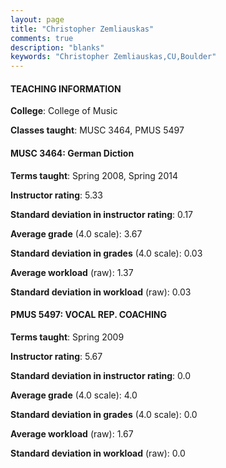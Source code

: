 ```yaml
---
layout: page
title: "Christopher Zemliauskas" 
comments: true
description: "blanks"
keywords: "Christopher Zemliauskas,CU,Boulder"
---
```

<head>
<script src="https://ajax.googleapis.com/ajax/libs/jquery/2.1.3/jquery.min.js"></script>
<script src="https://dl.dropboxusercontent.com/s/pc42nxpaw1ea4o9/highcharts.js?dl=0"></script>
<!-- <script src="../assets/js/highcharts.js"></script> -->
<style type="text/css">@font-face {
	font-family: "Bebas Neue";
	src: url(https://www.filehosting.org/file/details/544349/BebasNeue Regular.otf) format("opentype");
	}
	h1.Bebas { 
		font-family: "Bebas Neue", Verdana, Tahoma;
	}
</style>
</head>
	   
#### TEACHING INFORMATION

**College**: College of Music

**Classes taught**: MUSC 3464, PMUS 5497

#### MUSC 3464: German Diction

**Terms taught**: Spring 2008, Spring 2014

**Instructor rating**: 5.33

**Standard deviation in instructor rating**: 0.17

**Average grade** (4.0 scale): 3.67

**Standard deviation in grades** (4.0 scale): 0.03

**Average workload** (raw): 1.37

**Standard deviation in workload** (raw): 0.03

#### PMUS 5497: VOCAL REP. COACHING

**Terms taught**: Spring 2009

**Instructor rating**: 5.67

**Standard deviation in instructor rating**: 0.0

**Average grade** (4.0 scale): 4.0

**Standard deviation in grades** (4.0 scale): 0.0

**Average workload** (raw): 1.67

**Standard deviation in workload** (raw): 0.0

